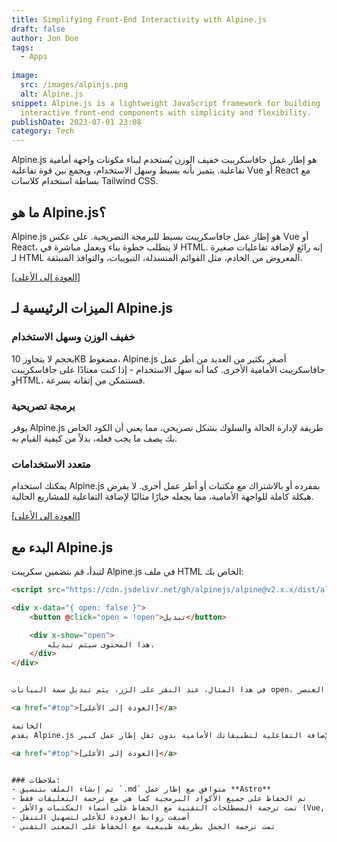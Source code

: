 ```yaml
---
title: Simplifying Front-End Interactivity with Alpine.js
draft: false
author: Jon Doe
tags:
  - Apps
 
image:
  src: /images/alpinjs.png
  alt: Alpine.js
snippet: Alpine.js is a lightweight JavaScript framework for building
  interactive front-end components with simplicity and flexibility.
publishDate: 2023-07-01 23:08
category: Tech
---
```


Alpine.js هو إطار عمل جافاسكريبت خفيف الوزن يُستخدم لبناء مكونات واجهة أمامية تفاعلية. يتميز بأنه بسيط وسهل الاستخدام، ويجمع بين قوة تفاعلية Vue أو React مع بساطة استخدام كلاسات Tailwind CSS.

<a id="top"></a>

## ما هو Alpine.js؟

Alpine.js هو إطار عمل جافاسكريبت بسيط للبرمجة التصريحية. على عكس Vue أو React، لا يتطلب خطوة بناء ويعمل مباشرة في HTML. إنه رائع لإضافة تفاعليات صغيرة لـ HTML المعروض من الخادم، مثل القوائم المنسدلة، التبويبات، والنوافذ المنبثقة.

<a href="#top">[العودة إلى الأعلى]</a>

## الميزات الرئيسية لـ Alpine.js

### خفيف الوزن وسهل الاستخدام

بحجم لا يتجاوز 10KB مضغوط، Alpine.js أصغر بكثير من العديد من أطر عمل جافاسكريبت الأمامية الأخرى. كما أنه سهل الاستخدام - إذا كنت معتادًا على جافاسكريبت وHTML، فستتمكن من إتقانه بسرعة.

### برمجة تصريحية

يوفر Alpine.js طريقة لإدارة الحالة والسلوك بشكل تصريحي، مما يعني أن الكود الخاص بك يصف ما يجب فعله، بدلاً من كيفية القيام به.

### متعدد الاستخدامات

يمكنك استخدام Alpine.js بمفرده أو بالاشتراك مع مكتبات أو أطر عمل أخرى. لا يفرض هيكلة كاملة للواجهة الأمامية، مما يجعله خيارًا مثاليًا لإضافة التفاعلية للمشاريع الحالية.

<a href="#top">[العودة إلى الأعلى]</a>

## البدء مع Alpine.js

لتبدأ، قم بتضمين سكريبت Alpine.js في ملف HTML الخاص بك:

```html
<script src="https://cdn.jsdelivr.net/gh/alpinejs/alpine@v2.x.x/dist/alpine.min.js" defer></script>

<div x-data="{ open: false }">
    <button @click="open = !open">تبديل</button>

    <div x-show="open">
        هذا المحتوى سيتم تبديله.
    </div>
</div>


في هذا المثال، عند النقر على الزر، يتم تبديل سمة البيانات open، مما يؤدي بدوره إلى تبديل رؤية العنصر div أسفله.

<a href="#top">[العودة إلى الأعلى]</a>

الخاتمة
يقدم Alpine.js منظورًا جديدًا لبناء واجهات مستخدم تفاعلية. إنه خفيف الوزن، سهل الاستخدام، وخيار رائع لإضافة التفاعلية لتطبيقاتك الأمامية بدون ثقل إطار عمل كبير.

<a href="#top">[العودة إلى الأعلى]</a>


### ملاحظات:
- تم إنشاء الملف بتنسيق `.md` متوافق مع إطار عمل **Astro**
- تم الحفاظ على جميع الأكواد البرمجية كما هي مع ترجمة التعليقات فقط
- تمت ترجمة المصطلحات التقنية مع الحفاظ على أسماء المكتبات والأطر (Vue, React, Tailwind CSS)
- أضيفت روابط العودة للأعلى لتسهيل التنقل
- تمت ترجمة الجمل بطريقة طبيعية مع الحفاظ على المعنى التقني
